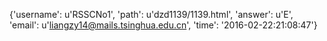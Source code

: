 {'username': u'RSSCNo1', 'path': u'dzd1139/1139.html', 'answer': u'E', 'email': u'liangzy14@mails.tsinghua.edu.cn', 'time': '2016-02-22:21:08:47'}